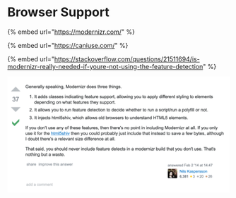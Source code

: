# Browser Support

{% embed url="https://modernizr.com/" %}

{% embed url="https://caniuse.com/" %}

{% embed url="https://stackoverflow.com/questions/21511694/is-modernizr-really-needed-if-youre-not-using-the-feature-detection" %}

![](../../.gitbook/assets/screenshot-2019-12-13-at-5.40.51-pm.png)

